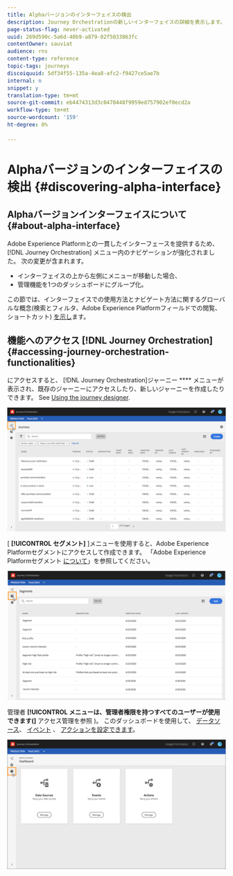 ```yaml
---
title: Alphaバージョンのインターフェイスの検出
description: Journey Orchestrationの新しいインターフェイスの詳細を表示します。
page-status-flag: never-activated
uuid: 269d590c-5a6d-40b9-a879-02f5033863fc
contentOwner: sauviat
audience: rns
content-type: reference
topic-tags: journeys
discoiquuid: 5df34f55-135a-4ea8-afc2-f9427ce5ae7b
internal: n
snippet: y
translation-type: tm+mt
source-git-commit: eb4474313d3c0470448f9959ed757902ef0ecd2a
workflow-type: tm+mt
source-wordcount: '159'
ht-degree: 0%

---
```



# Alphaバージョンのインターフェイスの検出 {#discovering-alpha-interface}

## Alphaバージョンインターフェイスについて {#about-alpha-interface}

Adobe Experience Platformとの一貫したインターフェースを提供するため、 [!DNL Journey Orchestration] メニュー内のナビゲーションが強化されました。 次の変更が含まれます。

* インターフェイスの上から左側にメニューが移動した場合、
* 管理機能を1つのダッシュボードにグループ化。

この節では、インターフェイスでの使用方法とナビゲート方法に関するグローバルな概念(検索とフィルタ、Adobe Experience Platformフィールドでの閲覧、ショートカット) [を示し](../about/user-interface.md)ます。

## 機能へのアクセス [!DNL Journey Orchestration] {#accessing-journey-orchestration-functionalities}

にアクセスすると、 [!DNL Journey Orchestration]ジャーニー **** メニューが表示され、既存のジャーニーにアクセスしたり、新しいジャーニーを作成したりできます。 See [Using the journey designer](../building-journeys/using-the-journey-designer.md).

![](../assets/interface-journeys.png)

[ **[!UICONTROL セグメント]** ]メニューを使用すると、Adobe Experience Platformセグメントにアクセスして作成できます。 「Adobe Experience Platformセグメント [について](../segment/about-segments.md)」を参照してください。

![](../assets/interface-segments.png)

管理者 **[!UICONTROL メニューは、管理者権限を持つすべてのユーザーが使用できます(]** アクセス管理を参照 [](../about/access-management.md))。 このダッシュボードを使用して、 [データソース](../datasource/about-data-sources.md)、 [イベント](../event/about-events.md) 、 [アクションを設定できます](../action/action.md)。

![](../assets/interface-admin-dashboard.png)
